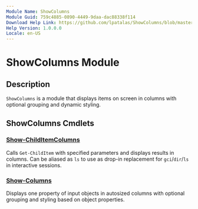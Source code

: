 ```yaml
---
Module Name: ShowColumns
Module Guid: 759c4885-0890-4449-9daa-dac88338f114
Download Help Link: https://github.com/lpatalas/ShowColumns/blob/master/docs/ShowColumns.md
Help Version: 1.0.0.0
Locale: en-US
---
```


# ShowColumns Module

## Description

`ShowColumns` is a module that displays items on screen in columns with optional grouping and dynamic styling.

## ShowColumns Cmdlets

### [Show-ChildItemColumns](Show-ChildItemColumns.md)

Calls `Get-ChildItem` with specified parameters and displays results in columns. Can be aliased as `ls` to use as drop-in replacement for `gci`/`dir`/`ls` in interactive sessions.

### [Show-Columns](Show-Columns.md)

Displays one property of input objects in autosized columns with optional grouping and styling based on object properties.

